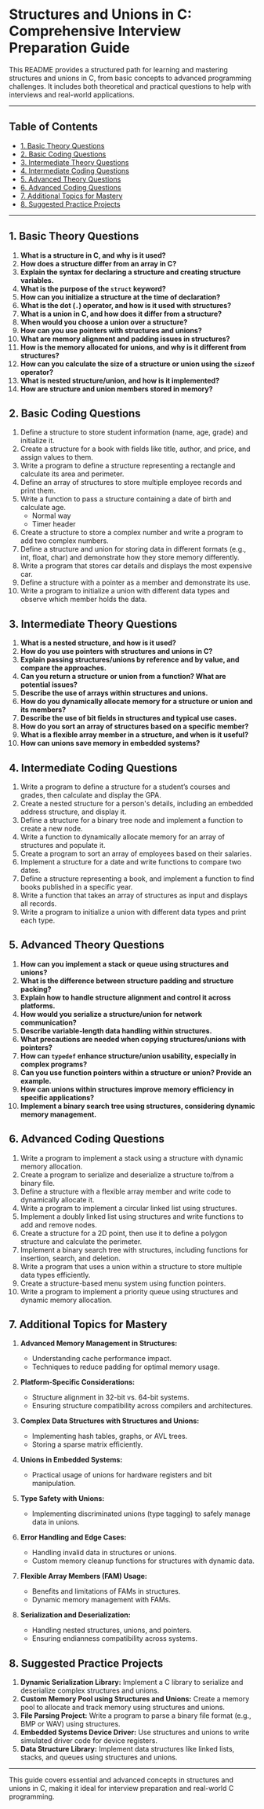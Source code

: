 # Structures and Unions in C: Comprehensive Interview Preparation Guide

This README provides a structured path for learning and mastering structures and unions in C, from basic concepts to advanced programming challenges. It includes both theoretical and practical questions to help with interviews and real-world applications.

---

## Table of Contents

- [1. Basic Theory Questions](#1-basic-theory-questions)
- [2. Basic Coding Questions](#2-basic-coding-questions)
- [3. Intermediate Theory Questions](#3-intermediate-theory-questions)
- [4. Intermediate Coding Questions](#4-intermediate-coding-questions)
- [5. Advanced Theory Questions](#5-advanced-theory-questions)
- [6. Advanced Coding Questions](#6-advanced-coding-questions)
- [7. Additional Topics for Mastery](#7-additional-topics-for-mastery)
- [8. Suggested Practice Projects](#8-suggested-practice-projects)

---

## 1. Basic Theory Questions

1. **What is a structure in C, and why is it used?**
2. **How does a structure differ from an array in C?**
3. **Explain the syntax for declaring a structure and creating structure variables.**
4. **What is the purpose of the `struct` keyword?**
5. **How can you initialize a structure at the time of declaration?**
6. **What is the dot (`.`) operator, and how is it used with structures?**
7. **What is a union in C, and how does it differ from a structure?**
8. **When would you choose a union over a structure?**
9. **How can you use pointers with structures and unions?**
10. **What are memory alignment and padding issues in structures?**
11. **How is the memory allocated for unions, and why is it different from structures?**
12. **How can you calculate the size of a structure or union using the `sizeof` operator?**
13. **What is nested structure/union, and how is it implemented?**
14. **How are structure and union members stored in memory?**

## 2. Basic Coding Questions

1. Define a structure to store student information (name, age, grade) and initialize it.
2. Create a structure for a book with fields like title, author, and price, and assign values to them.
3. Write a program to define a structure representing a rectangle and calculate its area and perimeter.
4. Define an array of structures to store multiple employee records and print them.
5. Write a function to pass a structure containing a date of birth and calculate age. 
   - Normal way 
   - Timer header 
6. Create a structure to store a complex number and write a program to add two complex numbers.
7. Define a structure and union for storing data in different formats (e.g., int, float, char) and demonstrate how they store memory differently.
8. Write a program that stores car details and displays the most expensive car.
9. Define a structure with a pointer as a member and demonstrate its use.
10. Write a program to initialize a union with different data types and observe which member holds the data.

## 3. Intermediate Theory Questions

1. **What is a nested structure, and how is it used?**
2. **How do you use pointers with structures and unions in C?**
3. **Explain passing structures/unions by reference and by value, and compare the approaches.**
4. **Can you return a structure or union from a function? What are potential issues?**
5. **Describe the use of arrays within structures and unions.**
6. **How do you dynamically allocate memory for a structure or union and its members?**
7. **Describe the use of bit fields in structures and typical use cases.**
8. **How do you sort an array of structures based on a specific member?**
9. **What is a flexible array member in a structure, and when is it useful?**
10. **How can unions save memory in embedded systems?**

## 4. Intermediate Coding Questions

1. Write a program to define a structure for a student’s courses and grades, then calculate and display the GPA.
2. Create a nested structure for a person's details, including an embedded address structure, and display it.
3. Define a structure for a binary tree node and implement a function to create a new node.
4. Write a function to dynamically allocate memory for an array of structures and populate it.
5. Create a program to sort an array of employees based on their salaries.
6. Implement a structure for a date and write functions to compare two dates.
7. Define a structure representing a book, and implement a function to find books published in a specific year.
8. Write a function that takes an array of structures as input and displays all records.
9. Write a program to initialize a union with different data types and print each type.

## 5. Advanced Theory Questions

1. **How can you implement a stack or queue using structures and unions?**
2. **What is the difference between structure padding and structure packing?**
3. **Explain how to handle structure alignment and control it across platforms.**
4. **How would you serialize a structure/union for network communication?**
5. **Describe variable-length data handling within structures.**
6. **What precautions are needed when copying structures/unions with pointers?**
7. **How can `typedef` enhance structure/union usability, especially in complex programs?**
8. **Can you use function pointers within a structure or union? Provide an example.**
9. **How can unions within structures improve memory efficiency in specific applications?**
10. **Implement a binary search tree using structures, considering dynamic memory management.**

## 6. Advanced Coding Questions

1. Write a program to implement a stack using a structure with dynamic memory allocation.
2. Create a program to serialize and deserialize a structure to/from a binary file.
3. Define a structure with a flexible array member and write code to dynamically allocate it.
4. Write a program to implement a circular linked list using structures.
5. Implement a doubly linked list using structures and write functions to add and remove nodes.
6. Create a structure for a 2D point, then use it to define a polygon structure and calculate the perimeter.
7. Implement a binary search tree with structures, including functions for insertion, search, and deletion.
8. Write a program that uses a union within a structure to store multiple data types efficiently.
9. Create a structure-based menu system using function pointers.
10. Write a program to implement a priority queue using structures and dynamic memory allocation.

## 7. Additional Topics for Mastery

1. **Advanced Memory Management in Structures:**
   - Understanding cache performance impact.
   - Techniques to reduce padding for optimal memory usage.
   
2. **Platform-Specific Considerations:**
   - Structure alignment in 32-bit vs. 64-bit systems.
   - Ensuring structure compatibility across compilers and architectures.
   
3. **Complex Data Structures with Structures and Unions:**
   - Implementing hash tables, graphs, or AVL trees.
   - Storing a sparse matrix efficiently.

4. **Unions in Embedded Systems:**
   - Practical usage of unions for hardware registers and bit manipulation.

5. **Type Safety with Unions:**
   - Implementing discriminated unions (type tagging) to safely manage data in unions.

6. **Error Handling and Edge Cases:**
   - Handling invalid data in structures or unions.
   - Custom memory cleanup functions for structures with dynamic data.

7. **Flexible Array Members (FAM) Usage:**
   - Benefits and limitations of FAMs in structures.
   - Dynamic memory management with FAMs.

8. **Serialization and Deserialization:**
   - Handling nested structures, unions, and pointers.
   - Ensuring endianness compatibility across systems.

## 8. Suggested Practice Projects

1. **Dynamic Serialization Library:** Implement a C library to serialize and deserialize complex structures and unions.
2. **Custom Memory Pool using Structures and Unions:** Create a memory pool to allocate and track memory using structures and unions.
3. **File Parsing Project:** Write a program to parse a binary file format (e.g., BMP or WAV) using structures.
4. **Embedded Systems Device Driver:** Use structures and unions to write simulated driver code for device registers.
5. **Data Structure Library:** Implement data structures like linked lists, stacks, and queues using structures and unions.

---

This guide covers essential and advanced concepts in structures and unions in C, making it ideal for interview preparation and real-world C programming.
